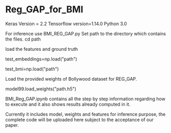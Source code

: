# Reg_GAP_for_BMI

Keras Version = 2.2
Tensorflow version=1.14.0
Python 3.0

For inference use BMI_REG_GAP.py
Set path to the directory which contains the files.
cd path

load the features and ground truth

test_embeddings=np.load("path")

test_bmi=np.load("path")

Load the provided weights of Bollywood dataset for REG_GAP.


model99.load_weights("path.h5")


BMI_Reg_GAP.ipynb contains all the step by step information regarding how to execute and it also shows results already computed in it.

Currently it includes model, weights and features for inference purpose, the complete code will be uploaded here subject to the acceptance of our paper.
